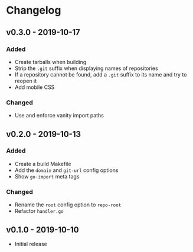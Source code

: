 # Changelog
## v0.3.0 - 2019-10-17
### Added

- Create tarballs when building
- Strip the `.git` suffix when displaying names of repositories
- If a repository cannot be found, add a `.git` suffix to its name and try to
  reopen it
- Add mobile CSS

### Changed

- Use and enforce vanity import paths

## v0.2.0 - 2019-10-13
### Added

- Create a build Makefile
- Add the `domain` and `git-url` config options
- Show `go-import` meta tags

### Changed

- Rename the `root` config option to `repo-root`
- Refactor `handler.go`

## v0.1.0 - 2019-10-10

- Initial release
